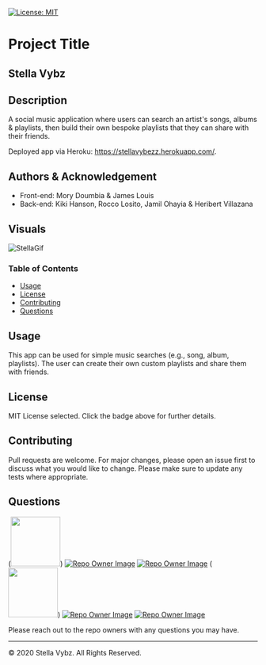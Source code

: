 [![License: MIT](https://img.shields.io/badge/License-MIT-yellow.svg)](https://opensource.org/licenses/MIT)

# Project Title 
## **Stella Vybz**

## Description
A social music application where users can search an artist's songs, albums & playlists, then build their own bespoke playlists that they can share with their friends.

Deployed app via Heroku: https://stellavybezz.herokuapp.com/.

## Authors & Acknowledgement

- Front-end:  Mory Doumbia & James Louis
- Back-end:  Kiki Hanson, Rocco Losito, Jamil Ohayia & Heribert Villazana

## Visuals

![StellaGif](./public/assets/images/stella.gif)

### Table of Contents
* [Usage](#Usage)
* [License](#License)
* [Contributing](#Contributing)
* [Questions](#Questions)

## Usage
This app can be used for simple music searches (e.g., song, album, playlists). The user can create their own custom playlists and share them with friends.

## License
MIT License selected. Click the badge above for further details.

## Contributing
Pull requests are welcome. For major changes, please open an issue first to discuss what you would like to change. Please make sure to update any tests where appropriate.

## Questions
(<img src="https://avatars.githubusercontent.com/Mansa-MD?s=100" height="100" width="100">)
[![Repo Owner Image](https://avatars.githubusercontent.com/microxgleek94?s=100)](")
[![Repo Owner Image](https://avatars.githubusercontent.com/roccolosito?s=100)](")
(<img src="https://avatars.githubusercontent.com/Petmoose26?s=100" height="100" width="100">)
[![Repo Owner Image](https://avatars.githubusercontent.com/jamilohayia?s=100)](")
[![Repo Owner Image](https://avatars.githubusercontent.com/herivillaz?s=100)](")

Please reach out to the repo owners with any questions you may have.

- - -
© 2020 Stella Vybz. All Rights Reserved.
